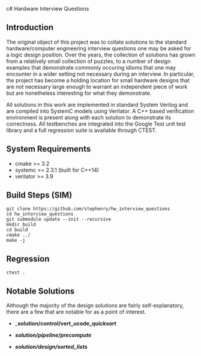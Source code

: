 c# Hardware Interview Questions

## Introduction

The original object of this project was to collate solutions to the
standard hardware/computer engineering interview questions one may be
asked for a logic design position. Over the years, the collection of
solutions has grown from a relatively small collection of puzzles, to
a number of design examples that demonstrate commonly occuring idioms
that one may encounter in a wider setting not necessary during an
interview. In particular, the project has become a holding location
for small hardware designs that are not necessary large enough to
warrant an independent piece of work but are nonetheless interesting
for what they demonstrate.

All solutions in this work are implemented in standard System Verilog
and are compiled into SystemC models using Verilator. A C++ based
verification environment is present along with each solution to
demonstrate its correctness. All testbenches are integrated into the
Google Test unit test library and a full regression suite is available
through CTEST.

## System Requirements
* cmake >= 3.2
* systemc >= 2.3.1 (built for C++14)
* verilator >= 3.9

## Build Steps (SIM)
~~~~
git clone https://github.com/stephenry/hw_interview_questions
cd hw_interview_questions
git submodule update --init --recursive
mkdir build
cd build
cmake ../
make -j
~~~~

## Regression
~~~~
ctest .
~~~~

## Notable Solutions

Although the majority of the design solutions are fairly
self-explanatory, there are a few that are notable for as a point of
interest.

* ___solution/control/vert_ucode_quicksort__

* ___solution/pipeline/precompute___

* ___solution/design/sorted_lists___
